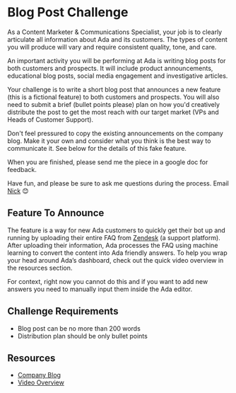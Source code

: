 # Blog Post Challenge

As a Content Marketer & Communications Specialist, your job is to clearly articulate all information about Ada and its customers. The types of content you will produce will vary and require consistent quality, tone, and care.

An important activity you will be performing at Ada is writing blog posts for both customers and prospects. It will include product announcements, educational blog posts, social media engagement and investigative articles.

Your challenge is to write a short blog post that announces a new feature (this is a fictional feature) to both customers and prospects. You will also need to submit a brief (bullet points please) plan on how you'd creatively distribute the post to get the most reach with our target market (VPs and Heads of Customer Support).

Don't feel pressured to copy the existing announcements on the company blog. Make it your own and consider what you think is the best way to communicate it. See below for the details of this fake feature.

When you are finished, please send me the piece in a google doc for feedback.

Have fun, and please be sure to ask me questions during the process. Email [Nick](mailto:nick@ada.support) 😊 

 
## Feature To Announce

The feature is a way for new Ada customers to quickly get their bot up and running by uploading their entire FAQ from [Zendesk](https://www.zendesk.com/) (a support platform). After uploading their information, Ada processes the FAQ using machine learning to convert the content into Ada friendly answers. To help you wrap your head around Ada’s dashboard, check out the quick video overview in the resources section.

For context, right now you cannot do this and if you want to add new answers you need to manually input them inside the Ada editor.
 
## Challenge Requirements

- Blog post can be no more than 200 words
- Distribution plan should be only bullet points

## Resources

- [Company Blog](https://ada.support/posts/)
- [Video Overview](https://adasupport.wistia.com/medias/zxtpcs943f)
